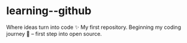 # learning--github
Where ideas turn into code ✨ My first repository.
Beginning my coding journey 🚀 – first step into open source.

